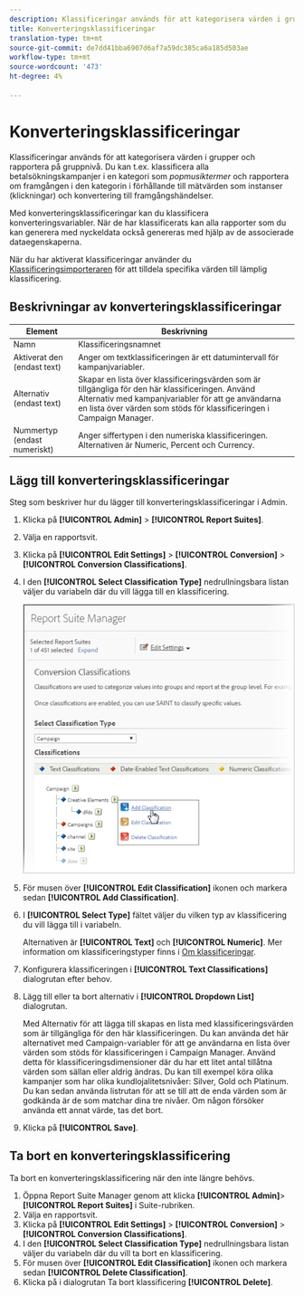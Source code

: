```yaml
---
description: Klassificeringar används för att kategorisera värden i grupper och rapportera på gruppnivå. Du kan t.ex. klassificera alla betalsökningskampanjer i en kategori som popmusiktermer och rapportera hur framgångsrik den kategorin är i förhållande till mått som instanser (klickningar) och konvertering till lyckade händelser.
title: Konverteringsklassificeringar
translation-type: tm+mt
source-git-commit: de7dd41bba6907d6af7a59dc385ca6a185d503ae
workflow-type: tm+mt
source-wordcount: '473'
ht-degree: 4%

---
```



# Konverteringsklassificeringar

Klassificeringar används för att kategorisera värden i grupper och rapportera på gruppnivå. Du kan t.ex. klassificera alla betalsökningskampanjer i en kategori som *popmusiktermer* och rapportera om framgången i den kategorin i förhållande till mätvärden som instanser (klickningar) och konvertering till framgångshändelser.

Med konverteringsklassificeringar kan du klassificera konverteringsvariabler. När de har klassificerats kan alla rapporter som du kan generera med nyckeldata också genereras med hjälp av de associerade dataegenskaperna.

När du har aktiverat klassificeringar använder du [Klassificeringsimporteraren](/help/components/classifications/importer/c-working-with-saint.md) för att tilldela specifika värden till lämplig klassificering.

## Beskrivningar av konverteringsklassificeringar

| Element | Beskrivning |
| --- | --- |
| Namn | Klassificeringsnamnet |
| Aktiverat den (endast text) | Anger om textklassificeringen är ett datumintervall för kampanjvariabler. |
| Alternativ (endast text) | Skapar en lista över klassificeringsvärden som är tillgängliga för den här klassificeringen. Använd Alternativ med kampanjvariabler för att ge användarna en lista över värden som stöds för klassificeringen i Campaign Manager. |
| Nummertyp (endast numeriskt) | Anger siffertypen i den numeriska klassificeringen. Alternativen är Numeric, Percent och Currency. |

## Lägg till konverteringsklassificeringar

Steg som beskriver hur du lägger till konverteringsklassificeringar i Admin.

1. Klicka på **[!UICONTROL Admin]** > **[!UICONTROL Report Suites]**.
1. Välja en rapportsvit.
1. Klicka på **[!UICONTROL Edit Settings]** > **[!UICONTROL Conversion]** > **[!UICONTROL Conversion Classifications]**.
1. I den **[!UICONTROL Select Classification Type]** nedrullningsbara listan väljer du variabeln där du vill lägga till en klassificering.

   ![Steginformation](../assets/sub_class_create.png)

1. För musen över **[!UICONTROL Edit Classification]** ikonen och markera sedan **[!UICONTROL Add Classification]**.
1. I **[!UICONTROL Select Type]** fältet väljer du vilken typ av klassificering du vill lägga till i variabeln.

   Alternativen är **[!UICONTROL Text]** och **[!UICONTROL Numeric]**. Mer information om klassificeringstyper finns i [Om klassificeringar](/help/components/classifications/c-classifications.md).
1. Konfigurera klassificeringen i **[!UICONTROL Text Classifications]** dialogrutan efter behov.

1. Lägg till eller ta bort alternativ i **[!UICONTROL Dropdown List]** dialogrutan.

   Med Alternativ för att lägga till skapas en lista med klassificeringsvärden som är tillgängliga för den här klassificeringen. Du kan använda det här alternativet med Campaign-variabler för att ge användarna en lista över värden som stöds för klassificeringen i Campaign Manager. Använd detta för klassificeringsdimensioner där du har ett litet antal tillåtna värden som sällan eller aldrig ändras. Du kan till exempel köra olika kampanjer som har olika kundlojalitetsnivåer: Silver, Gold och Platinum. Du kan sedan använda listrutan för att se till att de enda värden som är godkända är de som matchar dina tre nivåer. Om någon försöker använda ett annat värde, tas det bort.

1. Klicka på **[!UICONTROL Save]**.

## Ta bort en konverteringsklassificering

Ta bort en konverteringsklassificering när den inte längre behövs.

1. Öppna Report Suite Manager genom att klicka **[!UICONTROL Admin]**> **[!UICONTROL Report Suites]** i Suite-rubriken.
1. Välja en rapportsvit.
1. Klicka på **[!UICONTROL Edit Settings]** > **[!UICONTROL Conversion]** > **[!UICONTROL Conversion Classifications]**.
1. I den **[!UICONTROL Select Classification Type]** nedrullningsbara listan väljer du variabeln där du vill ta bort en klassificering.
1. För musen över **[!UICONTROL Edit Classification]** ikonen och markera sedan **[!UICONTROL Delete Classification]**.
1. Klicka på i dialogrutan Ta bort klassificering **[!UICONTROL Delete]**.
